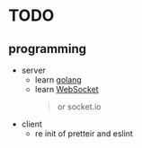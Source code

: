 # TODO

## programming

- server
  - learn [golang](https://qiita.com/massaaaaan/items/1b4b494b78cc77c69ec8)
  - learn [WebSocket](https://zenn.dev/empenguin/articles/bcf95c19451020)
    > or socket.io
- client
  - re init of pretteir and eslint
